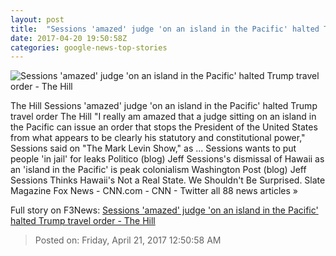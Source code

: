 ```yaml
---
layout: post
title:  "Sessions 'amazed' judge 'on an island in the Pacific' halted Trump travel order - The Hill"
date: 2017-04-20 19:50:58Z
categories: google-news-top-stories
---
```


![Sessions 'amazed' judge 'on an island in the Pacific' halted Trump travel order - The Hill](http://thehill.com/sites/default/files/article_images/sessionsjeff_2016vsj.jpg)

The Hill Sessions 'amazed' judge 'on an island in the Pacific' halted Trump travel order The Hill "I really am amazed that a judge sitting on an island in the Pacific can issue an order that stops the President of the United States from what appears to be clearly his statutory and constitutional power," Sessions said on "The Mark Levin Show," as ... Sessions wants to put people 'in jail' for leaks Politico (blog) Jeff Sessions's dismissal of Hawaii as an 'island in the Pacific' is peak colonialism Washington Post (blog) Jeff Sessions Thinks Hawaii's Not a Real State. We Shouldn't Be Surprised. Slate Magazine Fox News - CNN.com - CNN - Twitter all 88 news articles »


Full story on F3News: [Sessions 'amazed' judge 'on an island in the Pacific' halted Trump travel order - The Hill](http://www.f3nws.com/n/RdfMY)

> Posted on: Friday, April 21, 2017 12:50:58 AM
